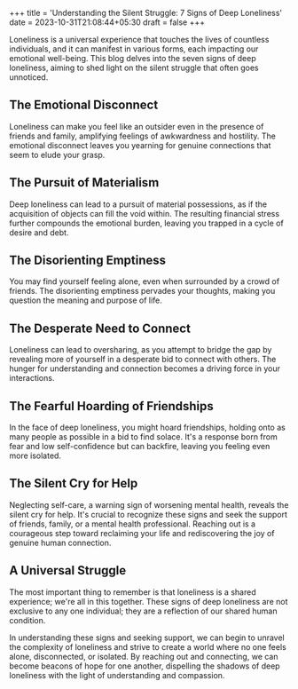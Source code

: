 +++
title = 'Understanding the Silent Struggle: 7 Signs of Deep Loneliness'
date = 2023-10-31T21:08:44+05:30
draft = false
+++

Loneliness is a universal experience that touches the lives of countless individuals, and it can manifest in various forms, each impacting our emotional well-being. This blog delves into the seven signs of deep loneliness, aiming to shed light on the silent struggle that often goes unnoticed.

## The Emotional Disconnect
Loneliness can make you feel like an outsider even in the presence of friends and family, amplifying feelings of awkwardness and hostility. The emotional disconnect leaves you yearning for genuine connections that seem to elude your grasp.

## The Pursuit of Materialism
Deep loneliness can lead to a pursuit of material possessions, as if the acquisition of objects can fill the void within. The resulting financial stress further compounds the emotional burden, leaving you trapped in a cycle of desire and debt.

## The Disorienting Emptiness
You may find yourself feeling alone, even when surrounded by a crowd of friends. The disorienting emptiness pervades your thoughts, making you question the meaning and purpose of life.

## The Desperate Need to Connect
Loneliness can lead to oversharing, as you attempt to bridge the gap by revealing more of yourself in a desperate bid to connect with others. The hunger for understanding and connection becomes a driving force in your interactions.

## The Fearful Hoarding of Friendships
In the face of deep loneliness, you might hoard friendships, holding onto as many people as possible in a bid to find solace. It's a response born from fear and low self-confidence but can backfire, leaving you feeling even more isolated.

## The Silent Cry for Help
Neglecting self-care, a warning sign of worsening mental health, reveals the silent cry for help. It's crucial to recognize these signs and seek the support of friends, family, or a mental health professional. Reaching out is a courageous step toward reclaiming your life and rediscovering the joy of genuine human connection.

## A Universal Struggle
The most important thing to remember is that loneliness is a shared experience; we're all in this together. These signs of deep loneliness are not exclusive to any one individual; they are a reflection of our shared human condition.

In understanding these signs and seeking support, we can begin to unravel the complexity of loneliness and strive to create a world where no one feels alone, disconnected, or isolated. By reaching out and connecting, we can become beacons of hope for one another, dispelling the shadows of deep loneliness with the light of understanding and compassion.
